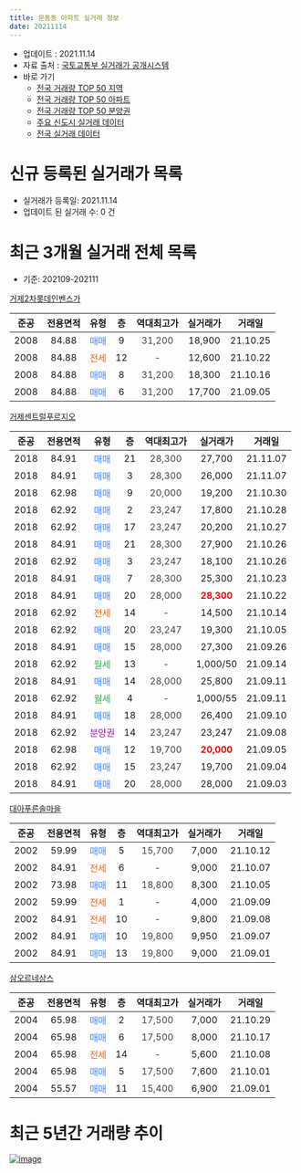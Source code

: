 ```yaml
---
title: 문동동 아파트 실거래 정보
date: 20211114
---
```


* 업데이트 : 2021.11.14
* 자료 출처 : [국토교통부 실거래가 공개시스템](http://rt.molit.go.kr)
* 바로 가기
    * [전국 거래량 TOP 50 지역](https://apt-info.github.io/apt-trade-info/tr)
    * [전국 거래량 TOP 50 아파트](https://apt-info.github.io/apt-trade-info/ta)
    * [전국 거래량 TOP 50 분양권](https://apt-info.github.io/apt-trade-info/tb)
    * [주요 신도시 실거래 데이터](https://apt-info.github.io/apt-trade-info/newtown)
    * [전국 실거래 데이터](https://apt-info.github.io/apt-trade-info/all)



<script async src="https://pagead2.googlesyndication.com/pagead/js/adsbygoogle.js"></script>
<!-- 기본광고 -->
<ins class="adsbygoogle"
     style="display:block"
     data-ad-client="ca-pub-1142216861245946"
     data-ad-slot="4805727019"
     data-ad-format="auto"
     data-full-width-responsive="true"></ins>
<script>
     (adsbygoogle = window.adsbygoogle || []).push({});
</script>


# 신규 등록된 실거래가 목록

* 실거래가 등록일: 2021.11.14
* 업데이트 된 실거래 수: 0 건




<script async src="https://pagead2.googlesyndication.com/pagead/js/adsbygoogle.js"></script>
<!-- 기본광고 -->
<ins class="adsbygoogle"
     style="display:block"
     data-ad-client="ca-pub-1142216861245946"
     data-ad-slot="4805727019"
     data-ad-format="auto"
     data-full-width-responsive="true"></ins>
<script>
     (adsbygoogle = window.adsbygoogle || []).push({});
</script>


# 최근 3개월 실거래 전체 목록
* 기준: 202109-202111


[거제2차롯데인벤스가](https://search.naver.com/search.naver?query=%EA%B1%B0%EC%A0%9C2%EC%B0%A8%EB%A1%AF%EB%8D%B0%EC%9D%B8%EB%B2%A4%EC%8A%A4%EA%B0%80)

|준공|전용면적|유형|층|역대최고가|실거래가|거래일|
|:---:|:---:|:---:|:---:|:---:|:---:|:---:|
|2008|84.88|<span style="color:#4285F3">매매</span>|9|<span style="color:#444444">31,200</span>|18,900|21.10.25|
|2008|84.88|<span style="color:#FF5A00">전세</span>|12|<span style="color:#444444">-</span>|12,600|21.10.22|
|2008|84.88|<span style="color:#4285F3">매매</span>|8|<span style="color:#444444">31,200</span>|18,300|21.10.16|
|2008|84.88|<span style="color:#4285F3">매매</span>|6|<span style="color:#444444">31,200</span>|17,700|21.09.05|

[거제센트럴푸르지오](https://search.naver.com/search.naver?query=%EA%B1%B0%EC%A0%9C%EC%84%BC%ED%8A%B8%EB%9F%B4%ED%91%B8%EB%A5%B4%EC%A7%80%EC%98%A4)

|준공|전용면적|유형|층|역대최고가|실거래가|거래일|
|:---:|:---:|:---:|:---:|:---:|:---:|:---:|
|2018|84.91|<span style="color:#4285F3">매매</span>|21|<span style="color:#444444">28,300</span>|27,700|21.11.07|
|2018|84.91|<span style="color:#4285F3">매매</span>|3|<span style="color:#444444">28,300</span>|26,000|21.11.07|
|2018|62.98|<span style="color:#4285F3">매매</span>|9|<span style="color:#444444">20,000</span>|19,200|21.10.30|
|2018|62.92|<span style="color:#4285F3">매매</span>|2|<span style="color:#444444">23,247</span>|17,800|21.10.28|
|2018|62.92|<span style="color:#4285F3">매매</span>|17|<span style="color:#444444">23,247</span>|20,200|21.10.27|
|2018|84.91|<span style="color:#4285F3">매매</span>|21|<span style="color:#444444">28,300</span>|27,900|21.10.26|
|2018|62.92|<span style="color:#4285F3">매매</span>|3|<span style="color:#444444">23,247</span>|18,100|21.10.26|
|2018|84.91|<span style="color:#4285F3">매매</span>|7|<span style="color:#444444">28,300</span>|25,300|21.10.23|
|2018|84.91|<span style="color:#4285F3">매매</span>|20|<span style="color:#444444">28,000</span>|<b><span style="color:#FF0000">28,300</span></b>|21.10.22|
|2018|62.92|<span style="color:#FF5A00">전세</span>|14|<span style="color:#444444">-</span>|14,500|21.10.14|
|2018|62.92|<span style="color:#4285F3">매매</span>|20|<span style="color:#444444">23,247</span>|19,300|21.10.05|
|2018|84.91|<span style="color:#4285F3">매매</span>|15|<span style="color:#444444">28,000</span>|27,300|21.09.26|
|2018|62.92|<span style="color:#34A853">월세</span>|13|<span style="color:#444444">-</span>|1,000/50|21.09.14|
|2018|84.91|<span style="color:#4285F3">매매</span>|14|<span style="color:#444444">28,000</span>|25,800|21.09.11|
|2018|62.92|<span style="color:#34A853">월세</span>|4|<span style="color:#444444">-</span>|1,000/55|21.09.11|
|2018|84.91|<span style="color:#4285F3">매매</span>|18|<span style="color:#444444">28,000</span>|26,400|21.09.10|
|2018|62.92|<span style="color:#9C11A5">분양권</span>|14|<span style="color:#444444">23,247</span>|23,247|21.09.08|
|2018|62.98|<span style="color:#4285F3">매매</span>|12|<span style="color:#444444">19,700</span>|<b><span style="color:#FF0000">20,000</span></b>|21.09.05|
|2018|62.92|<span style="color:#4285F3">매매</span>|15|<span style="color:#444444">23,247</span>|19,700|21.09.04|
|2018|84.91|<span style="color:#4285F3">매매</span>|20|<span style="color:#444444">28,000</span>|28,000|21.09.03|

[대아푸른솔마을](https://search.naver.com/search.naver?query=%EB%8C%80%EC%95%84%ED%91%B8%EB%A5%B8%EC%86%94%EB%A7%88%EC%9D%84)

|준공|전용면적|유형|층|역대최고가|실거래가|거래일|
|:---:|:---:|:---:|:---:|:---:|:---:|:---:|
|2002|59.99|<span style="color:#4285F3">매매</span>|5|<span style="color:#444444">15,700</span>|7,000|21.10.12|
|2002|84.91|<span style="color:#FF5A00">전세</span>|6|<span style="color:#444444">-</span>|9,000|21.10.07|
|2002|73.98|<span style="color:#4285F3">매매</span>|11|<span style="color:#444444">18,800</span>|8,300|21.10.05|
|2002|59.99|<span style="color:#FF5A00">전세</span>|1|<span style="color:#444444">-</span>|4,000|21.09.09|
|2002|84.91|<span style="color:#FF5A00">전세</span>|10|<span style="color:#444444">-</span>|9,800|21.09.08|
|2002|84.91|<span style="color:#4285F3">매매</span>|10|<span style="color:#444444">19,800</span>|9,950|21.09.07|
|2002|84.91|<span style="color:#4285F3">매매</span>|13|<span style="color:#444444">19,800</span>|9,000|21.09.01|

[삼오르네상스](https://search.naver.com/search.naver?query=%EC%82%BC%EC%98%A4%EB%A5%B4%EB%84%A4%EC%83%81%EC%8A%A4)

|준공|전용면적|유형|층|역대최고가|실거래가|거래일|
|:---:|:---:|:---:|:---:|:---:|:---:|:---:|
|2004|65.98|<span style="color:#4285F3">매매</span>|2|<span style="color:#444444">17,500</span>|7,000|21.10.29|
|2004|65.98|<span style="color:#4285F3">매매</span>|6|<span style="color:#444444">17,500</span>|8,000|21.10.17|
|2004|65.98|<span style="color:#FF5A00">전세</span>|14|<span style="color:#444444">-</span>|5,600|21.10.08|
|2004|65.98|<span style="color:#4285F3">매매</span>|5|<span style="color:#444444">17,500</span>|7,600|21.10.01|
|2004|55.57|<span style="color:#4285F3">매매</span>|11|<span style="color:#444444">15,400</span>|6,900|21.09.01|



<script async src="https://pagead2.googlesyndication.com/pagead/js/adsbygoogle.js"></script>
<!-- 기본광고 -->
<ins class="adsbygoogle"
     style="display:block"
     data-ad-client="ca-pub-1142216861245946"
     data-ad-slot="4805727019"
     data-ad-format="auto"
     data-full-width-responsive="true"></ins>
<script>
     (adsbygoogle = window.adsbygoogle || []).push({});
</script>


# 최근 5년간 거래량 추이


<div style="width:100%;">
    <canvas id="deal_progress" height="200"></canvas>
</div>

<script>
new Chart(document.getElementById("deal_progress"), {
    type: 'line',
    data: {
        labels: ['16.01','16.02','16.03','16.04','16.05','16.06','16.07','16.08','16.09','16.10','16.11','16.12','17.01','17.02','17.03','17.04','17.05','17.06','17.07','17.08','17.09','17.10','17.11','17.12','18.01','18.02','18.03','18.04','18.05','18.06','18.07','18.08','18.09','18.10','18.11','18.12','19.01','19.02','19.03','19.04','19.05','19.06','19.07','19.08','19.09','19.10','19.11','19.12','20.01','20.02','20.03','20.04','20.05','20.06','20.07','20.08','20.09','20.10','20.11','20.12','21.01','21.02','21.03','21.04','21.05','21.06','21.07','21.08','21.09','21.10','21.11'],
        datasets: [{
            label: '매매/분양권',
            data: [5,5,6,8,0,2,3,5,8,4,5,2,2,1,8,3,6,9,4,8,13,15,18,11,30,32,23,15,9,14,12,4,4,14,4,1,4,6,6,4,7,5,4,4,8,3,5,4,0,8,1,4,2,10,9,11,5,10,6,14,18,7,10,9,9,11,15,16,11,15,2],
            borderColor: "rgba(66, 133, 243, 1)",
            backgroundColor: "rgba(66, 133, 243, 0.05)",
            borderWidth: 1,
            pointRadius: 0,
            fill: false,
            lineTension: 0
        },{
            label: '전/월세',
            data: [5,5,4,3,1,0,1,2,3,4,1,2,1,3,7,4,1,2,2,1,2,0,2,4,15,22,27,27,20,12,7,9,4,11,8,8,5,9,1,9,7,2,7,6,2,5,6,10,22,26,14,22,43,53,25,8,3,6,6,4,6,17,10,10,8,12,7,6,4,4,0],
            borderColor: "rgba(255, 90, 0, 1)",
            backgroundColor: "rgba(255, 90, 0, 0.05)",
            borderWidth: 1,
            pointRadius: 0,
            fill: false,
            lineTension: 0
        },{
            label: '합계',
            data: [10,10,10,11,1,2,4,7,11,8,6,4,3,4,15,7,7,11,6,9,15,15,20,15,45,54,50,42,29,26,19,13,8,25,12,9,9,15,7,13,14,7,11,10,10,8,11,14,22,34,15,26,45,63,34,19,8,16,12,18,24,24,20,19,17,23,22,22,15,19,2],
            borderColor: "rgba(0, 0, 0, 1)",
            backgroundColor: "rgba(0, 0, 0, 0.03)",
            borderWidth: 0.1,
            pointRadius: 0,
            fill: true,
            lineTension: 0
        }
        ]
    },
    options: {
        responsive: true,
        title: {
            display: false
        },
        tooltips: {
            mode: 'index',
            intersect: false
        },
        hover: {
            mode: 'nearest',
            intersect: true
        },
        scales: {
            xAxes: [{
                display: true,
                scaleLabel: {
                    display: true,
                    labelString: '년/월'
                }
            }],
            yAxes: [{
                display: true,
                ticks: {
                    suggestedMin: 0,
                },
                scaleLabel: {
                    display: true,
                    labelString: '실거래 수'
                }
            }]
        }
    }
});

</script>


[![image](https://apt-info.github.io/images/2020-01-03-apt-trade-info/1024x500.png)](https://play.google.com/store/apps/details?id=com.aptinfo.apttradeinfo)


